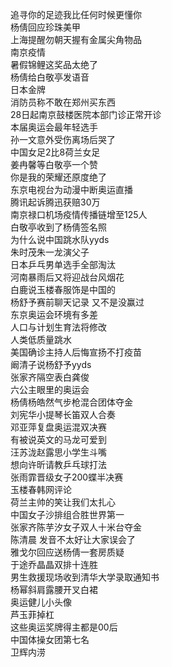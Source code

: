 追寻你的足迹我比任何时候更懂你  
杨倩回应珍珠美甲  
上海提醒勿朝天握有金属尖角物品  
南京疫情  
暑假锦鲤这奖品太绝了  
杨倩给白敬亭发语音  
日本金牌  
消防员称不敢在郑州买东西  
28日起南京鼓楼医院本部门诊正常开诊  
本届奥运会最年轻选手  
孙一文意外受伤离场后哭了  
中国女足2比8荷兰女足  
姜冉馨等白敬亭一个赞  
你是我的荣耀还原度绝了  
东京电视台为动漫中断奥运直播  
腾讯起诉腾迅获赔30万  
南京禄口机场疫情传播链增至125人  
白敬亭收到了杨倩签名照  
为什么说中国跳水队yyds  
朱时茂朱一龙演父子  
日本乒乓男单选手全部淘汰  
河南暴雨后又将迎战台风烟花  
白鹿说玉楼春服饰是中国的  
杨舒予赛前聊天记录 又不是没赢过  
东京奥运会环境有多差  
人口与计划生育法将修改  
人类低质量跳水  
美国确诊主持人后悔宣扬不打疫苗  
阚清子说杨舒予yyds  
张家齐隔空表白龚俊  
六公主眼里的奥运会  
杨倩杨皓然气步枪混合团体夺金  
刘宪华小提琴长笛双人合奏  
邓亚萍复盘奥运混双决赛  
有被说英文的马龙可爱到  
汪苏泷赵露思小学生斗嘴  
想向许昕请教乒乓球打法  
张雨霏晋级女子200蝶半决赛  
玉楼春韩网评论  
荷兰主帅的笑让我们太扎心  
中国女子沙排组合胜世界第一  
张家齐陈芋汐女子双人十米台夺金  
陈清晨 发音不太好让大家误会了  
雅戈尔回应送杨倩一套房质疑  
于途乔晶晶双排十连胜  
男生救援现场收到清华大学录取通知书  
杨幂斜肩露腰开叉白裙  
奥运健儿小头像  
芦玉菲掉杠  
这些奥运奖牌得主都是00后  
中国体操女团第七名  
卫辉内涝  
